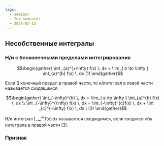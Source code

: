 ```yaml
---
tags:
  - seminar
  - 2nd-semester
  - 2025-02-12
---
```


## Несобственные интегралы

### Н/и с бесконечными пределами интегрирования

$$\begin{gather}
\int _{a}^{+\infty} f(x) \, dx  = \lim_{ b \to \infty } \int_{a}^{b} f(x) \, dx (1)
\end{gather}$$

Если $\exists$ конечный предел в правой части, то н/интеграл в левой части называется сходящимся.

$$\begin{gather}
\int_{-\infty}^{b} \, dx = \lim_{ a \to \infty } \int_{a}^{b} f(x) \, dx  \\
\int _{-\infty}^{\infty} f(x) \, dx = \int_{-\infty}^{c}f(x) \, dx  + \int _{c}^{+\infty} f(x) \, dx \ (3)
\end{gather}$$

Н/и интеграл $\int _{-\infty}^{\infty}f(x) \, dx$ называется сходящимся, если сходятся оба интеграла в правой части $(3)$.

### Признак